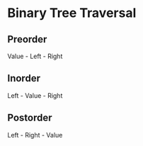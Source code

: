 # Binary Tree Traversal

## Preorder 
Value - Left - Right


## Inorder
Left - Value - Right

## Postorder
Left - Right - Value
